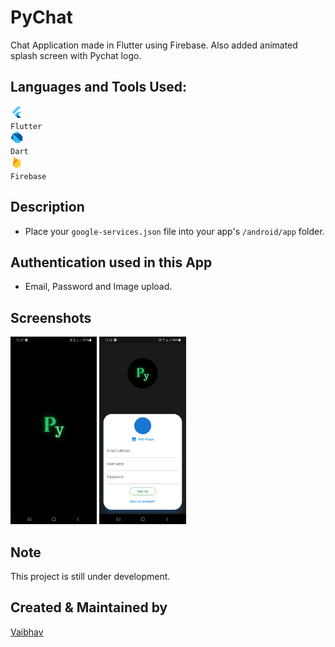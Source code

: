 # PyChat
Chat Application made in Flutter using Firebase. Also added animated splash screen with Pychat logo.

## Languages and Tools Used:
<code><img height="20" src="https://raw.githubusercontent.com/github/explore/80688e429a7d4ef2fca1e82350fe8e3517d3494d/topics/flutter/flutter.png"> Flutter</code>
<br>
<code><img height="20" src="https://raw.githubusercontent.com/github/explore/80688e429a7d4ef2fca1e82350fe8e3517d3494d/topics/dart/dart.png"> Dart</code>
<br><code><img height="20" src="https://raw.githubusercontent.com/github/explore/80688e429a7d4ef2fca1e82350fe8e3517d3494d/topics/firebase/firebase.png"> Firebase</code>

## Description

- Place your ```google-services.json``` file into your app's ```/android/app``` folder.

## Authentication used in this App

- Email, Password and Image upload.


## Screenshots
<p float="left">
    <img src="./Screenshots/preview-1.jpg" height="300em" />
    <img src="./Screenshots/preview-2.jpg" height="300em" />
    
## Note
This project is still under development.

## Created & Maintained by 
[Vaibhav](https://iamvaibhav.netlify.app/)
